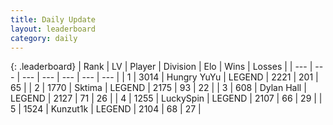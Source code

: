 ```yaml
---
title: Daily Update
layout: leaderboard
category: daily
---
```


{: .leaderboard}
| Rank | LV | Player | Division | Elo | Wins | Losses |
| --- | --- | --- | --- | --- | --- | --- |
| <span data-change="1">1</span> | 3014 | <span title="ID: 164871">Hungry YuYu</span> | LEGEND | <span data-change="65">2221</span> | <span data-change="18">201</span> | <span data-change="1">65</span> |
| <span data-change="-1">2</span> | 1770 | <span title="ID: 353063">Sktima</span> | LEGEND | <span data-change="-34">2175</span> | <span data-change="15">93</span> | <span data-change="8">22</span> |
| <span data-change="0">3</span> | 608 | <span title="ID: 174294">Dylan Hall</span> | LEGEND | <span data-change="19">2127</span> | <span data-change="9">71</span> | <span data-change="4">26</span> |
| <span data-change="15">4</span> | 1255 | <span title="ID: 498412">LuckySpin</span> | LEGEND | <span data-change="88">2107</span> | <span data-change="12">66</span> | <span data-change="0">29</span> |
| <span data-change="-1">5</span> | 1524 | <span title="ID: 392407">Kunzut1k</span> | LEGEND | <span data-change="0">2104</span> | <span data-change="0">68</span> | <span data-change="0">27</span> |